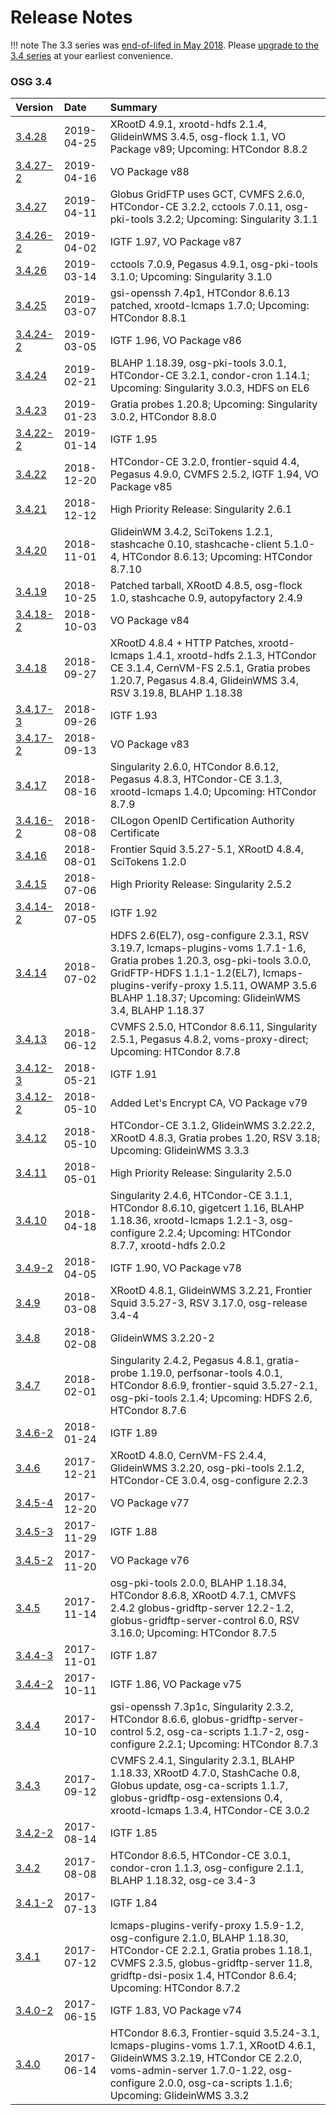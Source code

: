 Release Notes
=============

!!! note
    The 3.3 series was [end-of-lifed in May 2018](https://opensciencegrid.org/technology/policy/release-series/#life-cycle-dates).
    Please [upgrade to the 3.4 series](/release/release_series/#updating-from-osg-31-32-33-to-34) at your earliest convenience.

### OSG 3.4 ###

| Version                                   | Date       | Summary                                                                 |
|:------------------------------------------|:-----------|:------------------------------------------------------------------------|
| [3.4.28](/release/3.4/release-3-4-28)     | 2019-04-25 | XRootD 4.9.1, xrootd-hdfs 2.1.4, GlideinWMS 3.4.5, osg-flock 1.1, VO Package v89; Upcoming: HTCondor 8.8.2 |
| [3.4.27-2](/release/3.4/release-3-4-27-2) | 2019-04-16 | VO Package v88                                                          |
| [3.4.27](/release/3.4/release-3-4-27)     | 2019-04-11 | Globus GridFTP uses GCT, CVMFS 2.6.0, HTCondor-CE 3.2.2, cctools 7.0.11, osg-pki-tools 3.2.2; Upcoming: Singularity 3.1.1 |
| [3.4.26-2](/release/3.4/release-3-4-26-2) | 2019-04-02 | IGTF 1.97, VO Package v87                                               |
| [3.4.26](/release/3.4/release-3-4-26)     | 2019-03-14 | cctools 7.0.9, Pegasus 4.9.1, osg-pki-tools 3.1.0; Upcoming: Singularity 3.1.0 |
| [3.4.25](/release/3.4/release-3-4-25)     | 2019-03-07 | gsi-openssh 7.4p1, HTCondor 8.6.13 patched, xrootd-lcmaps 1.7.0; Upcoming: HTCondor 8.8.1 |
| [3.4.24-2](/release/3.4/release-3-4-24-2) | 2019-03-05 | IGTF 1.96, VO Package v86                                               |
| [3.4.24](/release/3.4/release-3-4-24)     | 2019-02-21 | BLAHP 1.18.39, osg-pki-tools 3.0.1, HTCondor-CE 3.2.1, condor-cron 1.14.1; Upcoming: Singularity 3.0.3, HDFS on EL6 |
| [3.4.23](/release/3.4/release-3-4-23)     | 2019-01-23 | Gratia probes 1.20.8; Upcoming: Singularity 3.0.2, HTCondor 8.8.0       |
| [3.4.22-2](/release/3.4/release-3-4-22-2) | 2019-01-14 | IGTF 1.95                                                               |
| [3.4.22](/release/3.4/release-3-4-22)     | 2018-12-20 | HTCondor-CE 3.2.0, frontier-squid 4.4, Pegasus 4.9.0, CVMFS 2.5.2, IGTF 1.94, VO Package v85 |
| [3.4.21](/release/3.4/release-3-4-21)     | 2018-12-12 | High Priority Release: Singularity 2.6.1                                |
| [3.4.20](/release/3.4/release-3-4-20)     | 2018-11-01 | GlideinWM 3.4.2, SciTokens 1.2.1, stashcache 0.10, stashcache-client 5.1.0-4, HTCondor 8.6.13; Upcoming: HTCondor 8.7.10 |
| [3.4.19](/release/3.4/release-3-4-19)     | 2018-10-25 | Patched tarball, XRootD 4.8.5, osg-flock 1.0, stashcache 0.9, autopyfactory 2.4.9 |
| [3.4.18-2](/release/3.4/release-3-4-18-2) | 2018-10-03 | VO Package v84                                                          |
| [3.4.18](/release/3.4/release-3-4-18)     | 2018-09-27 | XRootD 4.8.4 + HTTP Patches, xrootd-lcmaps 1.4.1, xrootd-hdfs 2.1.3, HTCondor CE 3.1.4, CernVM-FS 2.5.1, Gratia probes 1.20.7, Pegasus 4.8.4, GlideinWMS 3.4, RSV 3.19.8, BLAHP 1.18.38 |
| [3.4.17-3](/release/3.4/release-3-4-17-3) | 2018-09-26 | IGTF 1.93                                                               |
| [3.4.17-2](/release/3.4/release-3-4-17-2) | 2018-09-13 | VO Package v83                                                          |
| [3.4.17](/release/3.4/release-3-4-17)     | 2018-08-16 | Singularity 2.6.0, HTCondor 8.6.12, Pegasus 4.8.3, HTCondor-CE 3.1.3, xrootd-lcmaps 1.4.0; Upcoming: HTCondor 8.7.9 |
| [3.4.16-2](/release/3.4/release-3-4-16-2) | 2018-08-08 | CILogon OpenID Certification Authority Certificate                      |
| [3.4.16](/release/3.4/release-3-4-16)     | 2018-08-01 | Frontier Squid 3.5.27-5.1, XRootD 4.8.4, SciTokens 1.2.0                |
| [3.4.15](/release/3.4/release-3-4-15)     | 2018-07-06 | High Priority Release: Singularity 2.5.2                                |
| [3.4.14-2](/release/3.4/release-3-4-14-2) | 2018-07-05 | IGTF 1.92                                                               |
| [3.4.14](/release/3.4/release-3-4-14)     | 2018-07-02 | HDFS 2.6(EL7), osg-configure 2.3.1, RSV 3.19.7, lcmaps-plugins-voms 1.7.1-1.6, Gratia probes 1.20.3, osg-pki-tools 3.0.0, GridFTP-HDFS 1.1.1-1.2(EL7), lcmaps-plugins-verify-proxy 1.5.11, OWAMP 3.5.6 BLAHP 1.18.37; Upcoming: GlideinWMS 3.4, BLAHP 1.18.37 |
| [3.4.13](/release/3.4/release-3-4-13)     | 2018-06-12 | CVMFS 2.5.0, HTCondor 8.6.11, Singularity 2.5.1, Pegasus 4.8.2, voms-proxy-direct; Upcoming: HTCondor 8.7.8 |
| [3.4.12-3](/release/3.4/release-3-4-12-3) | 2018-05-21 | IGTF 1.91                                                               |
| [3.4.12-2](/release/3.4/release-3-4-12-2) | 2018-05-10 | Added Let's Encrypt CA, VO Package v79                                  |
| [3.4.12](/release/3.4/release-3-4-12)     | 2018-05-10 | HTCondor-CE 3.1.2, GlideinWMS 3.2.22.2, XRootD 4.8.3, Gratia probes 1.20, RSV 3.18; Upcoming: GlideinWMS 3.3.3 |
| [3.4.11](/release/3.4/release-3-4-11)     | 2018-05-01 | High Priority Release: Singularity 2.5.0                                |
| [3.4.10](/release/3.4/release-3-4-10)     | 2018-04-18 | Singularity 2.4.6, HTCondor-CE 3.1.1, HTCondor 8.6.10, gigetcert 1.16, BLAHP 1.18.36, xrootd-lcmaps 1.2.1-3, osg-configure 2.2.4; Upcoming: HTCondor 8.7.7, xrootd-hdfs 2.0.2 |
| [3.4.9-2](/release/3.4/release-3-4-9-2)   | 2018-04-05 | IGTF 1.90, VO Package v78                                               |
| [3.4.9](/release/3.4/release-3-4-9)       | 2018-03-08 | XRootD 4.8.1, GlideinWMS 3.2.21, Frontier Squid 3.5.27-3, RSV 3.17.0, osg-release 3.4-4 |
| [3.4.8](/release/3.4/release-3-4-8)       | 2018-02-08 | GlideinWMS 3.2.20-2                                                     |
| [3.4.7](/release/3.4/release-3-4-7)       | 2018-02-01 | Singularity 2.4.2, Pegasus 4.8.1, gratia-probe 1.19.0, perfsonar-tools 4.0.1, HTCondor 8.6.9, frontier-squid 3.5.27-2.1, osg-pki-tools 2.1.4; Upcoming: HDFS 2.6, HTCondor 8.7.6 |
| [3.4.6-2](/release/3.4/release-3-4-6-2)   | 2018-01-24 | IGTF 1.89                                                               |
| [3.4.6](/release/3.4/release-3-4-6)       | 2017-12-21 | XRootD 4.8.0, CernVM-FS 2.4.4, GlideinWMS 3.2.20, osg-pki-tools 2.1.2, HTCondor-CE 3.0.4, osg-configure 2.2.3 |
| [3.4.5-4](/release/3.4/release-3-4-5-4)   | 2017-12-20 | VO Package v77                                                          |
| [3.4.5-3](/release/3.4/release-3-4-5-3)   | 2017-11-29 | IGTF 1.88                                                               |
| [3.4.5-2](/release/3.4/release-3-4-5-2)   | 2017-11-20 | VO Package v76                                                          |
| [3.4.5](/release/3.4/release-3-4-5)       | 2017-11-14 | osg-pki-tools 2.0.0, BLAHP 1.18.34, HTCondor 8.6.8, XRootD 4.7.1, CMVFS 2.4.2 globus-gridftp-server 12.2-1.2, globus-gridftp-server-control 6.0, RSV 3.16.0; Upcoming: HTCondor 8.7.5 |
| [3.4.4-3](/release/3.4/release-3-4-4-3)   | 2017-11-01 | IGTF 1.87                                                               |
| [3.4.4-2](/release/3.4/release-3-4-4-2)   | 2017-10-11 | IGTF 1.86, VO Package v75                                               |
| [3.4.4](/release/3.4/release-3-4-4)       | 2017-10-10 | gsi-openssh 7.3p1c, Singularity 2.3.2, HTCondor 8.6.6, globus-gridftp-server-control 5.2, osg-ca-scripts 1.1.7-2, osg-configure 2.2.1; Upcoming: HTCondor 8.7.3 |
| [3.4.3](/release/3.4/release-3-4-3)       | 2017-09-12 | CVMFS 2.4.1, Singularity 2.3.1, BLAHP 1.18.33, XRootD 4.7.0, StashCache 0.8, Globus update, osg-ca-scripts 1.1.7, globus-gridftp-osg-extensions 0.4, xrootd-lcmaps 1.3.4, HTCondor-CE 3.0.2 |
| [3.4.2-2](/release/3.4/release-3-4-2-2)   | 2017-08-14 | IGTF 1.85                                                               |
| [3.4.2](/release/3.4/release-3-4-2)       | 2017-08-08 | HTCondor 8.6.5, HTCondor-CE 3.0.1, condor-cron 1.1.3, osg-configure 2.1.1, BLAHP 1.18.32, osg-ce 3.4-3 |
| [3.4.1-2](/release/3.4/release-3-4-1-2)   | 2017-07-13 | IGTF 1.84                                                               |
| [3.4.1](/release/3.4/release-3-4-1)       | 2017-07-12 | lcmaps-plugins-verify-proxy 1.5.9-1.2, osg-configure 2.1.0, BLAHP 1.18.30, HTCondor-CE 2.2.1, Gratia probes 1.18.1, CVMFS 2.3.5, globus-gridftp-server 11.8, gridftp-dsi-posix 1.4, HTCondor 8.6.4; Upcoming: HTCondor 8.7.2 |
| [3.4.0-2](/release/3.4/release-3-4-0-2)   | 2017-06-15 | IGTF 1.83, VO Package v74                                               |
| [3.4.0](/release/3.4/release-3-4-0)       | 2017-06-14 | HTCondor 8.6.3, Frontier-squid 3.5.24-3.1, lcmaps-plugins-voms 1.7.1, XRootD 4.6.1, GlideinWMS 3.2.19, HTCondor CE 2.2.0, voms-admin-server 1.7.0-1.22, osg-configure 2.0.0, osg-ca-scripts 1.1.6; Upcoming: GlideinWMS 3.3.2 |
